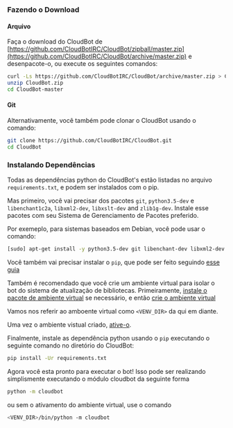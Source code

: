 ### Fazendo o Download

#### Arquivo
Faça o download do CloudBot de [https://github.com/CloudBotIRC/CloudBot/zipball/master.zip](https://github.com/CloudBotIRC/CloudBot/archive/master.zip) e desenpacote-o, ou execute os seguintes comandos:
```bash
curl -Ls https://github.com/CloudBotIRC/CloudBot/archive/master.zip > CloudBot.zip
unzip CloudBot.zip
cd CloudBot-master
```

#### Git

Alternativamente, você também pode clonar o CloudBot usando o comando:
```bash
git clone https://github.com/CloudBotIRC/CloudBot.git
cd CloudBot
```

### Instalando Dependências

Todas as dependências python do CloudBot's estão listadas no arquivo `requirements.txt`, e podem ser instalados com o pip.

Mas primeiro, você vai precisar dos pacotes `git`, `python3.5-dev` e `libenchant1c2a`, `libxml2-dev`, `libxslt-dev` and `zlib1g-dev`. Instale esse pacotes com seu Sistema de Gerenciamento de Pacotes preferido.

Por exemeplo, para sistemas baseados em Debian, você pode usar o comando:
```bash
[sudo] apt-get install -y python3.5-dev git libenchant-dev libxml2-dev libxslt-dev zlib1g-dev
```

Você também vai precisar instalar o `pip`, que pode ser feito seguindo [esse guia](https://packaging.python.org/guides/installing-using-pip-and-virtual-environments/#installing-pip)

Também é recomendado que você crie um ambiente virtual para isolar o bot do sistema de atualização de bibliotecas. Primeiramente, [instale o pacote de ambiente virtual](https://packaging.python.org/guides/installing-using-pip-and-virtual-environments/#installing-virtualenv) se necessário, e então [crie o ambiente virtual](https://packaging.python.org/guides/installing-using-pip-and-virtual-environments/#creating-a-virtual-environment)

Vamos nos referir ao amboente virtual como `<VENV_DIR>` da qui em diante.

Uma vez o ambiente vistual criado, [ative-o](https://packaging.python.org/guides/installing-using-pip-and-virtual-environments/#activating-a-virtual-environment).

Finalmente, instale as dependência python usando o `pip` executando o seguinte comando no diretório do CloudBot:
```bash
pip install -Ur requirements.txt
```

Agora você esta pronto para executar o bot! Isso pode ser realizando simplismente executando o módulo cloudbot da seguinte forma
```bash
python -m cloudbot
```
ou sem o ativamento do ambiente virtual, use o comando
```bash
<VENV_DIR>/bin/python -m cloudbot
```
